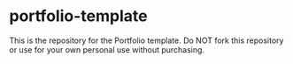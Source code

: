 # portfolio-template
This is the repository for the Portfolio template. Do NOT fork this repository or use for your own personal use without purchasing.

